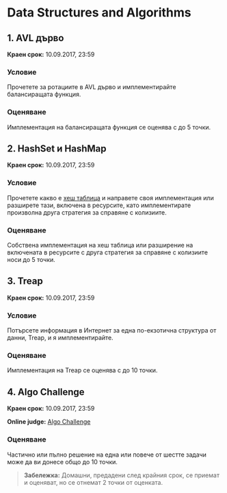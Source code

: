 # Data Structures and Algorithms

## 1. AVL дърво

**Краен срок:** 10.09.2017, 23:59

### Условие

Прочетете за ротациите в AVL дърво и имплементирайте балансиращата функция.

### Оценяване

Имплементация на балансиращата функция се оценява с до 5 точки.

## 2. HashSet и HashMap

**Краен срок:** 10.09.2017, 23:59

### Условие

Прочетете какво е [хеш таблица](https://en.wikipedia.org/wiki/Hash_table) и направете своя имплементация или разширете тази, включена в ресурсите, като имплементирате произволна друга стратегия за справяне с колизиите.

### Оценяване

Собствена имплементация на хеш таблица или разширение на включената в ресурсите с друга стратегия за справяне с колизиите носи до 5 точки.

## 3. Treap

**Краен срок:** 10.09.2017, 23:59

### Условие

Потърсете информация в Интернет за една по-екзотична структура от данни, Treap, и я имплементирайте.

### Оценяване

Имплементация на Treap се оценява с до 10 точки.

## 4. Algo Challenge

**Краен срок:** 10.09.2017, 23:59

**Online judge:** [Algo Challenge](http://www.pesho.org/contest/104/problems)

### Оценяване

Частично или пълно решение на една или повече от шестте задачи може да ви донесе общо до 10 точки.

> **Забележка:** Домашни, предадени след крайния срок, се приемат и оценяват, но се отнемат 2 точки от оценката.
